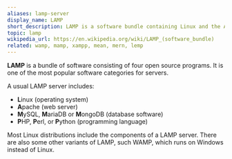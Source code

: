 ```yaml
---
aliases: lamp-server
display_name: LAMP
short_description: LAMP is a software bundle containing Linux and the Apache server.
topic: lamp
wikipedia_url: https://en.wikipedia.org/wiki/LAMP_(software_bundle)
related: wamp, mamp, xampp, mean, mern, lemp
---
```

**LAMP** is a bundle of software consisting of four open source programs.
It is one of the most popular software categories for servers.

A usual LAMP server includes:
* **L**inux (operating system)
* **A**pache (web server)
* **M**ySQL, **M**ariaDB or **M**ongoDB (database software)
* **P**HP, **P**erl, or **P**ython (programming language)

Most Linux distributions include the components of a LAMP server.
There are also some other variants of LAMP, such WAMP, which runs on Windows
instead of Linux.
